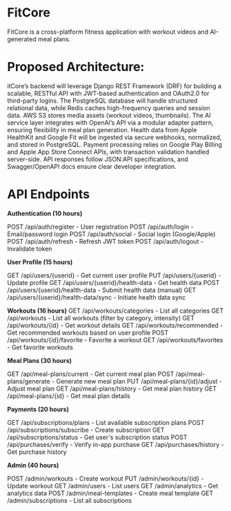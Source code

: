 # FitCore
FitCore is a cross-platform fitness application with workout videos and AI-generated meal plans. 
# Proposed Architecture:
itCore’s backend will leverage Django REST Framework (DRF) for building a scalable, RESTful API with JWT-based authentication and OAuth2.0 for third-party logins. The PostgreSQL database will handle structured relational data, while Redis caches high-frequency queries and session data. AWS S3 stores media assets (workout videos, thumbnails). The AI service layer integrates with OpenAI’s API  via a modular adapter pattern, ensuring flexibility in meal plan generation. Health data from Apple HealthKit and Google Fit will be ingested via secure webhooks, normalized, and stored in PostgreSQL. Payment processing relies on Google Play Billing and Apple App Store Connect APIs, with transaction validation handled server-side. API responses follow JSON:API specifications, and Swagger/OpenAPI docs ensure clear developer integration. 
# API Endpoints

**Authentication (10 hours)**

POST /api/auth/register - User registration
POST /api/auth/login - Email/password login
POST /api/auth/social - Social login (Google/Apple)
POST /api/auth/refresh - Refresh JWT token
POST /api/auth/logout - Invalidate token

**User Profile (15 hours)**

GET /api/users/{userid} - Get current user profile
PUT /api/users/{userid} - Update profile
GET /api/users/{userid}/health-data - Get health data
POST /api/users/{userid}/health-data - Submit health data (manual)
GET /api/users/{userid}/health-data/sync - Initiate health data sync

**Workouts (16 hours)**
GET /api/workouts/categories - List all categories
GET /api/workouts - List all workouts (filter by category, intensity)
GET /api/workouts/{id} - Get workout details
GET /api/workouts/recommended - Get recommended workouts based on user profile
POST /api/workouts/{id}/favorite - Favorite a workout
GET /api/workouts/favorites - Get favorite workouts

**Meal Plans (30 hours)**

GET /api/meal-plans/current - Get current meal plan
POST /api/meal-plans/generate - Generate new meal plan
PUT /api/meal-plans/{id}/adjust - Adjust meal plan
GET /api/meal-plans/history - Get meal plan history
GET /api/meal-plans/{id} - Get meal plan details

**Payments (20 hours)**

GET /api/subscriptions/plans - List available subscription plans
POST /api/subscriptions/subscribe - Create subscription
GET /api/subscriptions/status - Get user's subscription status
POST /api/purchases/verify - Verify in-app purchase
GET /api/purchases/history - Get purchase history

**Admin (40 hours)**

POST /admin/workouts - Create workout
PUT /admin/workouts/{id} - Update workout
GET /admin/users - List users
GET /admin/analytics - Get analytics data
POST /admin/meal-templates - Create meal template
GET /admin/subscriptions - List all subscriptions
